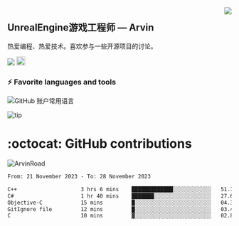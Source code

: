 <img align="right" src="https://count.getloli.com/get/@:ArvinRoad?theme=rule34">

## UnrealEngine游戏工程师 — Arvin

热爱编程、热爱技术。喜欢参与一些开源项目的讨论。

![](https://visitor-badge.glitch.me/badge?page_id=ArvinRoad.ArvinRoad)
[<img alt="github" src="https://img.shields.io/badge/github-ArvinRoad-8da0cb?style=for-the-badge&labelColor=555555&logo=github" height="20">](https://github.com/ArvinRoad)

### ⚡ Favorite languages and tools
![GitHub 账户常用语言](https://github-stats.ubrong.com/api/top-langs/?username=ArvinRoad&layout=compact&theme=tokyonight)

![tip](https://badgen.net/badge/C++/UE/orange?icon=bitcoin-lightning)

# :octocat: GitHub contributions

<img src="https://github-readme-stats.vercel.app/api?username=ArvinRoad&show_icons=true&count_private=true&theme=algolia" alt="ArvinRoad" />

<!--START_SECTION:waka-->

```txt
From: 21 November 2023 - To: 28 November 2023

C++                    3 hrs 6 mins    █████████████░░░░░░░░░░░░   51.70 %
C#                     1 hr 40 mins    ███████░░░░░░░░░░░░░░░░░░   27.68 %
Objective-C            15 mins         █░░░░░░░░░░░░░░░░░░░░░░░░   04.31 %
GitIgnore file         12 mins         █░░░░░░░░░░░░░░░░░░░░░░░░   03.46 %
C                      10 mins         ▓░░░░░░░░░░░░░░░░░░░░░░░░   02.86 %
```

<!--END_SECTION:waka-->
